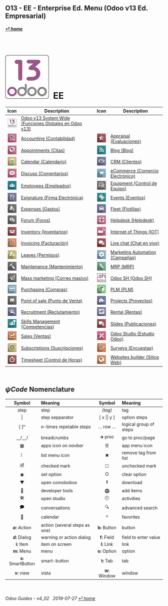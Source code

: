 ## O13 - EE - Enterprise Ed. Menu (Odoo v13 Ed. Empresarial)
#### [_&#x23CE; home_](/README.md)  
  
<br>

# ![o13](/doc/img/odoo13.png) &nbsp;EE
| Icon | Description | Icon | Description |
| :---: | --- | :---: | --- |
| ![o13](/doc/img/odoo13.jpg) | [Odoo v13 System Wide \(Funciones Globales en Odoo v13\)](/o13/ee/o13/o13-ee-o13-system_wide_guides.md) | | |
| ![acc](/doc/img/account_accountant.jpg) | [Accounting \(Contabilidad\)](/o13/ee/acc/o13-ee-acc-accounting_guides.md) | ![apr](/doc/img/hr_appraisal.jpg) | [Appraisal \(Evaluaciones\)](/o13/ee/apr/o13-ee-apr-appraisal_guides.md) |
| ![apt](/doc/img/appointments.jpg) | [Appointments \(Citas\)](/o13/ee/apt/o13-ee-apt-appointments_guides.md) | ![blg](/doc/img/website_blog.jpg) | [Blog \(Blog\)](/o13/ee/blg/o13-ee-blg-blog_guides.md) |
| ![cal](/doc/img/calendar.jpg) | [Calendar \(Calendario\)](/o13/ee/cal/o13-ee-cal-calendar_guides.md) | ![crm](/doc/img/crm.jpg) | [CRM \(Clientes\)](/o13/ee/crm/o13-ee-crm-crm_guides.md) |
| ![dsc](/doc/img/discuss.jpg) | [Discuss \(Comentarios\)](/o13/ee/dsc/o13-ee-dsc-discuss_guides.md) | ![eco](/doc/img/website_sale.jpg) | [eCommerce \(Comercio Electrónico\)](/o13/ee/eco/o13-ee-eco-ecommerce_guides.md) |
| ![emp](/doc/img/hr_employees.jpg) | [Employees \(Empleados\)](/o13/ee/emp/o13-ee-emp-employees_guides.md) | ![equ](/doc/img/equipment.jpg) | [Equipment \(Control de Equipo\)](/o13/ee/equ/o13-ee-equ-equipment_guides.md) |
| ![esg](/doc/img/website_sign.jpg) | [Esignature \(Firma Electrónica\)](/o13/ee/esg/o13-ee-esg-esignature_guides.md) | ![eve](/doc/img/event.jpg) | [Events \(Eventos\)](/o13/ee/eve/o13-ee-eve-events_guides.md) |
| ![exp](/doc/img/hr_expense.jpg) | [Expenses \(Gastos\)](/o13/ee/exp/o13-ee-exp-expenses_guides.md) | ![flt](/doc/img/fleet.jpg) | [Fleet \(Flotillas\)](/o13/ee/flt/o13-ee-flt-fleet_guides.md) |
| ![for](/doc/img/website_forum.jpg) | [Forum \(Foros\)](/o13/ee/for/o13-ee-for-forum_guides.md) | ![hdk](/doc/img/helpdesk.jpg) | [Helpdesk \(Helpdesk\)](/o13/ee/hdk/o13-ee-hdk-helpdesk_guides.md) |
| ![inv](/doc/img/stock.jpg) | [Inventory \(Inventarios\)](/o13/ee/inv/o13-ee-inv-inventory_guides.md) | ![iot](/doc/img/iot.jpg) | [Internet of Things \(IOT\)](/o13/ee/iot/o13-ee-iot-internet_of_things_guides.md) |
| ![ivc](/doc/img/account_invoicing.jpg) | [Invoicing \(Facturación\)](/o13/ee/ivc/o13-ee-ivc-invoicing_guides.md) | ![lvc](/doc/img/im_livechat.jpg) | [Live chat \(Chat en vivo\)](/o13/ee/lch/o13-ee-lch-live_chat_guides.md) |
| ![lvs](/doc/img/leaves.jpg) | [Leaves \(Permisos\)](/o13/ee/lvs/o13-ee-lvs-leaves_guides.md) | ![mka](/doc/img/marketing_automation.jpg) | [Marketing Automation \(Campañas\)](/o13/ee/mka/o13-ee-mka-marketing_automation_guides.md) |
| ![mnt](/doc/img/maintenance.jpg) | [Maintenance \(Mantenimiento\)](/o13/ee/mnt/o13-ee-mnt-maintenance_guides.md) | ![mrp](/doc/img/mrp.jpg) | [MRP \(MRP\)](/o13/ee/mrp/o13-ee-mrp-mrp_guides.md) |
| ![msm](/doc/img/mass_mailing.jpg) | [Mass marketing \(Correo masivo\)](/o13/ee/msm/o13-ee-msm-mass_marketing_guides.md) | ![osh](/doc/img/odoosh.jpg) | [Odoo SH \(Odoo SH\)](/o13/ee/osh/o13-ee-osh-odoo_sh_guides.md) |
| ![pch](/doc/img/purchase.jpg) | [Purchasing \(Compras\)](/o13/ee/pch/o13-ee-pch-purchasing_guides.md) | ![plm](/doc/img/plm.jpg) | [PLM \(PLM\)](/o13/ee/plm/o13-ee-plm-plm_guides.md) |
| ![pos](/doc/img/point_of_sale.jpg) | [Point of sale \(Punto de Venta\)](/o13/ee/pos/o13-ee-pos-point_of_sale_guides.md) | ![prj](/doc/img/project.jpg) | [Projects \(Proyectos\)](/o13/ee/prj/o13-ee-prj-projects_guides.md) |
| ![rcr](/doc/img/hr_recruitment.jpg) | [Recruitment \(Reclutamiento\)](/o13/ee/rcr/o13-ee-rcr-recruitment_guides.md) | ![rnt](/doc/img/rental.jpg) | [Rental \(Rentas\)](/o13/ee/rnt/o13-ee-rnt-rental_guides.md) |
| ![skm](/doc/img/hr_skills.jpg) | [Skills Management \(Competencias\)](/o13/ee/skm/o13-ee-skm-skills_management_guides.md) | ![sli](/doc/img/website_slides.jpg) | [Slides \(Publicaciones\)](/o13/ee/sli/o13-ee-sli-slides_guides.md) |
| ![sls](/doc/img/sale.jpg) | [Sales \(Ventas\)](/o13/ee/sls/o13-ee-sls-sales_guides.md) | ![stu](/doc/img/web_studio.jpg) | [Odoo Studio \(Estudio Odoo\)](/o13/ee/stu/o13-ee-stu-studio_guides.md) |
| ![sub](/doc/img/sale_subscription.jpg) | [Subscriptions \(Suscripciones\)](/o13/ee/sub/o13-ee-sub-subscriptions_guides.md) | ![svy](/doc/img/survey.jpg) | [Surveys \(Encuestas\)](/o13/ee/svy/o13-ee-svy-survey_guides.md) |
| ![tsh](/doc/img/hr_timesheet.jpg) | [Timesheet \(Control de Horas\)](/o13/ee/tsh/o13-ee-tsh-timesheet_guides.md) | ![web](/doc/img/website.jpg) | [Websites builder \(Sitios Web\)](/o13/ee/web/o13-ee-web-websites_builder_guides.md) |

<br>

## _&#x03C8;Code_ Nomenclature

| Symbol | Meaning | Symbol | Meaning | 
| :---: | :--- | :---: | :--- |
| step | step | _(tag)_ | tag |
| \| | step sepparator | \[ x \|\| y \] | option steps |
| \[ \]&#x207F; | n-times repetable steps | &#x2026; row &#x2026; | logical group of steps |
| &#x23BD;/&#x23BD;/ | breadcrumbs | &#x1F872; proc | go to proc/page |
| &#x25A6; | apps icon on _navbar_ | &#x2630; | app menu icon |
| &#x2807; | list menu icon | &#x2716; | remove tag from list |
| &#x1F5F9; | checked mark | &#x2610; | unchecked mark |
| &#x25C9; | set option | &#x2B58; | clear option |
| &#x25BC; | open comobobox | **&#x2B73;** | download |
| &#x1F41E; | developer tools | **&#x2A01;** | add items |
| &#x1F6E0; | open studio | &#x1F557; | activities |
| &#x1F5ED; | conversations | &#x1F50D; | advanced search |
| &#x1F4C5; | calendar | &#x2B50; | favorites |
| _**a:** Action_ | action (several steps as one) | **b:** Button | button |
| **d:** Dialog | warning or action dialog | **f:** Field | field to enter value |
| **i:** Item | item on screen | **l:** Link | link |
| **m:** Menu | menu | **o:** Option | option | 
| **s:** SmartButton | smart-button | **t:** Tab | tab | v:View |
| **v:** view | vista | **w:** Window | window |

<br>  
  
###### Odoo Guides - v4_02 &nbsp; 2019-07-27  [_&#x23CE; home_](/README.md)  

